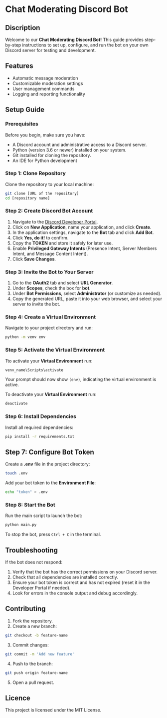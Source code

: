 # Chat Moderating Discord Bot

## Discription
Welcome to our **Chat Moderating Discord Bot!** This guide provides step-by-step instructions to set up, configure, and run the bot on your own Discord server for testing and development.

## Features
- Automatic message moderation
- Customizable moderation settings
- User management commands
- Logging and reporting functionality

## Setup Guide

### Prerequisites

Before you begin, make sure you have:
- A Discord account and administrative access to a Discord server.
- Python (version 3.6 or newer) installed on your system.
- Git installed for cloning the repository.
- An IDE for Python development

### Step 1: Clone Repository
Clone the repository to your local machine:
```bash
git clone [URL of the repository]
cd [repository name]
```

### Step 2: Create Discord Bot Account
1. Navigate to the [Discord Developer Portal](https://discord.com/developers/applications).
2. Click on **New Application**, name your application, and click **Create**.
3. In the application settings, navigate to the **Bot** tab and click **Add Bot**.
4. Click **Yes, do it!** to confirm.
5. Copy the **TOKEN** and store it safely for later use.
6. Enable **Privileged Gateway Intents** (Presence Intent, Server Members Intent, and Message Content Intent).
7. Click **Save Changes**.

### Step 3: Invite the Bot to Your Server
1. Go to the **OAuth2** tab and select **URL Generator**.
2. Under **Scopes**, check the box for **bot**.
3. Under **Bot Permissions**, select **Administrator** (or customize as needed).
4. Copy the generated URL, paste it into your web browser, and select your server to invite the bot.


### Step 4: Create a Virtual Environment
Navigate to your project directory and run:
```bash
python -m venv env
```

### Step 5: Activate the Virtual Environment
Tto activate your **Virtual Environment** run:
```bash
venv_name\Scripts\activate
```
Your prompt should now show <code>(env)</code>, indicating the virtual environment is active.

To deactivate your **Virtual Environment** run:
```bash
deactivate
```

### Step 6: Install Dependencies
Install all required dependencies:
```bash
pip install -r requirements.txt
```

## Step 7: Configure Bot Token
Create a **.env** file in the project directory:
```bash
touch .env
```
Add your bot token to the **Environment File**:
```bash
echo "token" > .env
```

### Step 8: Start the Bot
Run the main script to launch the bot:
```bash
python main.py
```
To stop the bot, press <code>Ctrl + C</code> in the terminal.

## Troubleshooting
If the bot does not respond:
1. Verify that the bot has the correct permissions on your Discord server.
2. Check that all dependencies are installed correctly.
3. Ensure your bot token is correct and has not expired (reset it in the Developer Portal if needed).
4. Look for errors in the console output and debug accordingly.

## Contributing
1. Fork the repository.
2. Create a new branch:
```bash
git checkout -b feature-name
```
3. Commit changes:
```bash
git commit -m 'Add new feature'
```
4. Push to the branch:
```bash
git push origin feature-name
```
5. Open a pull request.

## Licence
This project is licensed under the MIT License.
